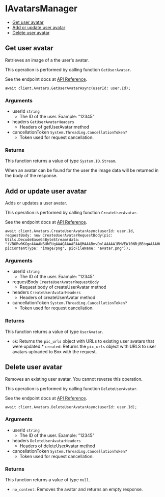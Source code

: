 # IAvatarsManager


- [Get user avatar](#get-user-avatar)
- [Add or update user avatar](#add-or-update-user-avatar)
- [Delete user avatar](#delete-user-avatar)

## Get user avatar

Retrieves an image of a the user's avatar.

This operation is performed by calling function `GetUserAvatar`.

See the endpoint docs at
[API Reference](https://developer.box.com/reference/get-users-id-avatar/).

<!-- sample get_users_id_avatar -->
```
await client.Avatars.GetUserAvatarAsync(userId: user.Id);
```

### Arguments

- userId `string`
  - The ID of the user. Example: "12345"
- headers `GetUserAvatarHeaders`
  - Headers of getUserAvatar method
- cancellationToken `System.Threading.CancellationToken?`
  - Token used for request cancellation.


### Returns

This function returns a value of type `System.IO.Stream`.

When an avatar can be found for the user the
image data will be returned in the body of the
response.


## Add or update user avatar

Adds or updates a user avatar.

This operation is performed by calling function `CreateUserAvatar`.

See the endpoint docs at
[API Reference](https://developer.box.com/reference/post-users-id-avatar/).

<!-- sample post_users_id_avatar -->
```
await client.Avatars.CreateUserAvatarAsync(userId: user.Id, requestBody: new CreateUserAvatarRequestBody(pic: Utils.DecodeBase64ByteStream(data: "iVBORw0KGgoAAAANSUhEUgAAAQAAAAEAAQMAAABmvDolAAAAA1BMVEW10NBjBBbqAAAAH0lEQVRoge3BAQ0AAADCoPdPbQ43oAAAAAAAAAAAvg0hAAABmmDh1QAAAABJRU5ErkJggg=="), picContentType: "image/png", picFileName: "avatar.png"));
```

### Arguments

- userId `string`
  - The ID of the user. Example: "12345"
- requestBody `CreateUserAvatarRequestBody`
  - Request body of createUserAvatar method
- headers `CreateUserAvatarHeaders`
  - Headers of createUserAvatar method
- cancellationToken `System.Threading.CancellationToken?`
  - Token used for request cancellation.


### Returns

This function returns a value of type `UserAvatar`.

* `ok`: Returns the `pic_urls` object with URLs to existing
user avatars that were updated.* `created`: Returns the `pic_urls` object with URLS to user avatars
uploaded to Box with the request.


## Delete user avatar

Removes an existing user avatar.
You cannot reverse this operation.

This operation is performed by calling function `DeleteUserAvatar`.

See the endpoint docs at
[API Reference](https://developer.box.com/reference/delete-users-id-avatar/).

<!-- sample delete_users_id_avatar -->
```
await client.Avatars.DeleteUserAvatarAsync(userId: user.Id);
```

### Arguments

- userId `string`
  - The ID of the user. Example: "12345"
- headers `DeleteUserAvatarHeaders`
  - Headers of deleteUserAvatar method
- cancellationToken `System.Threading.CancellationToken?`
  - Token used for request cancellation.


### Returns

This function returns a value of type `null`.

* `no_content`: Removes the avatar and returns an empty response.



